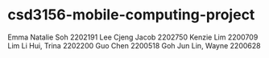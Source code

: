 # csd3156-mobile-computing-project

Emma Natalie Soh    2202191
Lee Cjeng Jacob     2202750
Kenzie Lim          2200709
Lim Li Hui, Trina   2202200
Guo Chen            2200518
Goh Jun Lin, Wayne  2200628
